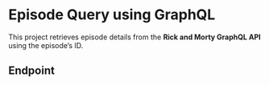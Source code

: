 # Episode Query using GraphQL

This project retrieves episode details from the **Rick and Morty GraphQL API** using the episode’s ID.

## Endpoint
